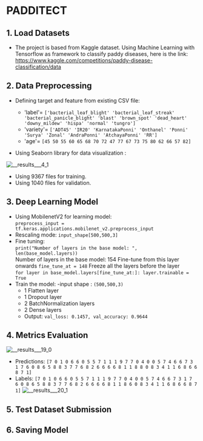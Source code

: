 # PADDITECT

## 1. Load Datasets
- The project is based from Kaggle dataset. Using Machine Learning with Tensorflow as framework to classify paddy diseases, here is the link: <br> https://www.kaggle.com/competitions/paddy-disease-classification/data

## 2. Data Preprocessing
- Defining target and feature from existing CSV file:
  - 'label'=
  `['bacterial_leaf_blight' 'bacterial_leaf_streak'
 'bacterial_panicle_blight' 'blast' 'brown_spot' 'dead_heart'
 'downy_mildew' 'hispa' 'normal' 'tungro']` <br>
  - 'variety'=
  `['ADT45' 'IR20' 'KarnatakaPonni' 'Onthanel' 'Ponni' 'Surya' 'Zonal'
 'AndraPonni' 'AtchayaPonni' 'RR']`  <br>
  - 'age'= 
  `[45 50 55 60 65 68 70 72 47 77 67 73 75 80 62 66 57 82]`<br>

- Using Seaborn library for data visualization :

![__results___4_1](https://user-images.githubusercontent.com/75768911/171794388-f817c342-2e38-4022-aa3b-d9fe198f3040.png)
- Using 9367 files for training.
- Using 1040 files for validation.
## 3. Deep Learning Model
- Using MobilenetV2 for learning model: <br>
`preprocess_input = tf.keras.applications.mobilenet_v2.preprocess_input`<br>
- Rescaling mode:
`input_shape[500,500,3]`
- Fine tuning:<br> 
`print("Number of layers in the base model: ", len(base_model.layers))` <br>
Number of layers in the base model:  154
Fine-tune from this layer onwards
`fine_tune_at = 148`
Freeze all the layers before the layer <br>
`for layer in base_model.layers[fine_tune_at:]:
    layer.trainable = True`
- Train the model:
  -input shape : `(500,500,3)`
  - 1 Flatten layer
  - 1 Dropout layer
  - 2 BatchNormalization layers
  - 2 Dense layers
  - Output: `val_loss: 0.1457, val_accuracy: 0.9644`

## 4. Metrics Evaluation
![__results___19_0](https://user-images.githubusercontent.com/75768911/171822513-0dc65197-a31b-41f0-ad59-ab718b64148f.png)

- Predictions:
`[7 0 1 0 6 6 0 5 5 7 1 1 1 9 7 7 0 4 0 0 5 7 4 6 6 7 3 1 7 6 0 8 6 5 8 8 3
 7 7 6 8 2 6 6 6 6 8 1 1 8 8 0 8 3 4 1 1 6 8 6 6 8 7 1]`
- Labels:
`[7 0 1 0 6 6 0 5 5 7 1 1 1 9 7 7 0 4 0 0 5 7 4 6 6 7 3 1 7 6 0 8 6 5 8 8 3
 7 7 6 8 2 6 6 6 6 8 1 1 8 6 0 8 3 4 1 1 6 8 6 6 8 7 1]`
 ![__results___20_1](https://user-images.githubusercontent.com/75768911/171822914-b072931b-173a-4b87-8b6a-c72d9d5dd2f7.png)

## 5. Test Dataset Submission

## 6. Saving Model
